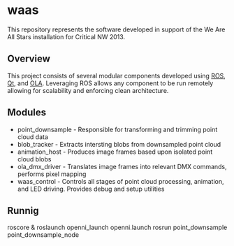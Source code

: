 waas
===
This repository represents the software developed in support of the We Are All Stars installation for Critical NW 2013.


Overview
---
This project consists of several modular components developed using [ROS](http://www.ros.org/wiki/), [Qt](http://qt-project.org/), and [OLA](http://www.opendmx.net/index.php/Open_Lighting_Project). Leveraging ROS allows any component to be run remotely allowing for scalability and enforcing clean architecture.


Modules
---
* point_downsample - Responsible for transforming and trimming point cloud data
* blob_tracker - Extracts intersting blobs from downsampled point cloud
* animation_host - Produces image frames based upon isolated point cloud blobs
* ola_dmx_driver - Translates image frames into relevant DMX commands, performs pixel mapping
* waas_control - Controls all stages of point cloud processing, animation, and LED driving. Provides debug and setup utilities

Runnig
---
roscore &
roslaunch openni_launch openni.launch
rosrun point_downsample point_downsample_node
